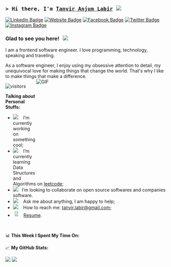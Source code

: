 ### <samp>&gt; Hi there, I'm <a href="tanviranjumlabir.netlify.app" target="_blank">Tanvir Anjum Labir</a> <img src="https://media.giphy.com/media/hvRJCLFzcasrR4ia7z/giphy.gif" width="25"> </samp>

[![Linkedin Badge](https://img.shields.io/badge/-LinkedIn-0e76a8?style=flat-square&logo=Linkedin&logoColor=white)](https://www.linkedin.com/in/tanvir-anjum-l-54294513a/)
[![Website Badge](https://img.shields.io/badge/Website-3b5998?style=flat-square&logo=google-chrome&logoColor=white)](https://tanviranjumlabir.netlify.app/)
[![Facebook Badge](https://img.shields.io/badge/-Facebook-e4405f?style=flat-square&logo=Facebook&logoColor=white)](https://www.facebook.com/tanvir.labir159)
[![Twitter Badge](https://img.shields.io/badge/-Twitter-00acee?style=flat-square&logo=Twitter&logoColor=white)](https://twitter.com/loverazlabir)
[![Instagram Badge](https://img.shields.io/badge/-Instagram-e4405f?style=flat-square&logo=Instagram&logoColor=white)](https://instagram.com/labir159/)


### Glad to see you here! &nbsp; ![](https://visitor-badge.glitch.me/badge?page_id=Labir852.Labir852)

I am a frontend software engineer. I love programming, technology, speaking and traveling.

As a software engineer, I enjoy using my obsessive attention to detail, my unequivocal love for making things that change the world. That's why I like to make things that make a difference.
<img align="right" alt="GIF" src="https://github.com/Labir852/Labir852/assets/coding.gif?raw=true" width="408" height="318" />


![visitors](https://visitor-badge.glitch.me/badge?page_id=page.id&left_color=green&right_color=red)

**Talking about Personal Stuffs:**

- <img src="https://github.com/Labir852/Labir852/assets/developer.gif?raw=true" width="21" /> &nbsp;&nbsp; I’m currently working on something cool;
- <img src="https://github.com/Labir852/Labir852/assets/lightning.gif?raw=true" width="21" /> &nbsp;&nbsp; I’m currently learning Data Structures and Algorithms on [leetcode](https://leetcode.com/LABIR/);
- <img src="https://github.com/Labir852/Labir852/assets/laptop.gif?raw=true" width="21" /> &nbsp;&nbsp;I’m looking to collaborate on open source softwares and companies software.
- <img src="https://github.com/Labir852/Labir852/assets/message.gif?raw=true" width="21" /> &nbsp;&nbsp; Ask me about anything, I am happy to help;
- <img src="https://github.com/Labir852/Labir852/assets/letterbox.gif?raw=true" width="21" /> &nbsp;&nbsp; How to reach me: tanvir.labir@gmail.com;
- <img src="https://github.com/Labir852/Labir852/blob/main/assets/doc.gif?raw=true" width="21" />&nbsp;&nbsp; [Resume](https://github.com/Labir852/Labir852/blob/adf2fad98e95cf0a1ba946ca22cdc2febeb3e3f8/Tanvir's%20Resume.pdf).

</br>

📊 **This Week I Spent My Time On:**

<!--START_SECTION:waka-->

<!--END_SECTION:waka-->

📈 **My GitHub Stats:**

<p>
  <img height="180em" src="https://github-readme-stats.vercel.app/api?username=Labir852&show_icons=true&hide_border=true&&count_private=true&include_all_commits=true" />
  <img height="180em" src="https://github-readme-stats.vercel.app/api/top-langs/?username=Labir852&exclude_repo=KNN-Image-Classification&show_icons=true&hide_border=true&layout=compact&langs_count=8"/>
</p>

